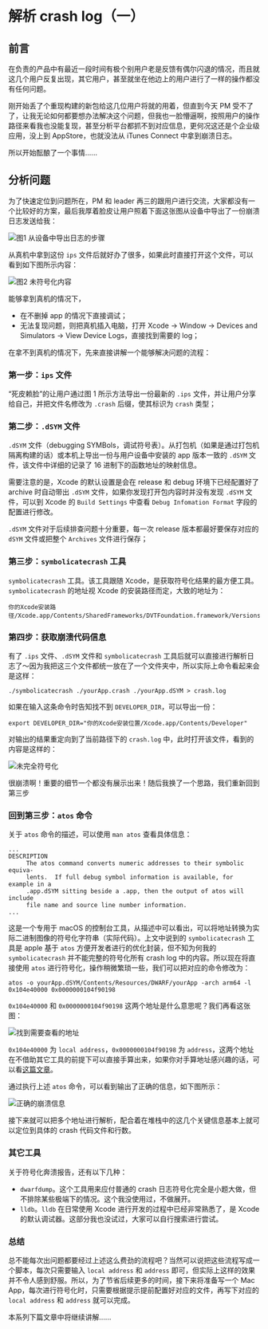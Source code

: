 # 解析 crash log（一）
## 前言
在负责的产品中有最近一段时间有极个别用户老是反馈有偶尔闪退的情况，而且就这几个用户反复出现，其它用户，甚至就坐在他边上的用户进行了一样的操作都没有任何问题。

刚开始丢了个重现构建的新包给这几位用户将就的用着，但直到今天 PM 受不了了，让我无论如何都要想办法解决这个问题，但我也一脸懵逼啊，按照用户的操作路径来看我也没能复现，甚至分析平台都抓不到对应信息，更何况这还是个企业级应用，没上到 AppStore，也就没法从 iTunes Connect 中拿到崩溃日志。

所以开始酝酿了一个事情......

## 分析问题
为了快速定位到问题所在，PM 和 leader 再三的跟用户进行交流，大家都没有一个比较好的方案，最后我厚着脸皮让用户照着下面这张图从设备中导出了一份崩溃日志发送给我：

![图1 从设备中导出日志的步骤](https://i.loli.net/2019/03/14/5c89de148f448.jpg)

从真机中拿到这份 `ips` 文件后就好办了很多，如果此时直接打开这个文件，可以看到如下图所示内容：

![图2 未符号化内容](https://i.loli.net/2019/03/14/5c8a1c56e55d7.png)

能够拿到真机的情况下，
* 在不删掉 app 的情况下直接调试；
* 无法复现问题，则把真机插入电脑，打开 Xcode -> Window -> Devices and Simulators -> View Device Logs，直接找到需要的 log；

在拿不到真机的情况下，先来直接讲解一个能够解决问题的流程：

### 第一步：`ips` 文件
“死皮赖脸”的让用户通过图 1 所示方法导出一份最新的 `.ips` 文件，并让用户分享给自己，并把文件名修改为 `.crash` 后缀，使其标识为 `crash` 类型；

### 第二步：`.dSYM` 文件
`.dSYM` 文件（debugging SYMBols，调试符号表）。从打包机（如果是通过打包机隔离构建的话）或本机上导出一份与用户设备中安装的 app 版本一致的 `.dSYM` 文件，该文件中详细的记录了 16 进制下的函数地址的映射信息。

需要注意的是，Xcode 的默认设置是会在 release 和 debug 环境下已经配置好了 archive 时自动带出 `.dSYM` 文件，如果你发现打开包内容时并没有发现 `.dSYM` 文件，可以到 Xcode 的 `Build Settings` 中查看 `Debug Infomation Format` 字段的配置进行修改。

`.dSYM` 文件对于后续排查问题十分重要，每一次 release 版本都最好要保存对应的 `dSYM` 文件或把整个 `Archives` 文件进行保存；


### 第三步：`symbolicatecrash` 工具
`symbolicatecrash` 工具。该工具跟随 Xcode，是获取符号化结果的最方便工具。`symbolicatecrash` 的地址视 Xcode 的安装路径而定，大致的地址为：

```shell
你的Xcode安装路径/Xcode.app/Contents/SharedFrameworks/DVTFoundation.framework/Versions/A/Resources/symbolicatecrash
```

### 第四步：获取崩溃代码信息
有了 `.ips` 文件、`.dSYM` 文件和 `symbolicatecrash` 工具后就可以直接进行解析日志了～因为我把这三个文件都统一放在了一个文件夹中，所以实际上命令看起来会是这样：

`./symbolicatecrash ./yourApp.crash ./yourApp.dSYM > crash.log`

如果在输入这条命令时告知找不到 `DEVELOPER_DIR`，可以导出一份：

```
export DEVELOPER_DIR="你的Xcode安装位置/Xcode.app/Contents/Developer"
```

对输出的结果重定向到了当前路径下的 `crash.log` 中，此时打开该文件，看到的内容是这样的：

![未完全符号化](https://i.loli.net/2019/03/14/5c8a29e11f031.png)

很崩溃啊！重要的细节一个都没有展示出来！随后我换了一个思路，我们重新回到第三步

### 回到第三步：`atos` 命令
关于 `atos` 命令的描述，可以使用 `man atos` 查看具体信息：

```
...
DESCRIPTION
     The atos command converts numeric addresses to their symbolic equiva-
     lents.  If full debug symbol information is available, for example in a
     .app.dSYM sitting beside a .app, then the output of atos will include
     file name and source line number information.
...
```

这是一个专用于 macOS 的控制台工具，从描述中可以看出，可以将地址转换为实际二进制图像的符号化字符串（实际代码）。上文中说到的 `symbolicatecrash` 工具是 apple 基于 `atos` 方便开发者进行的优化封装，但不知为何我的 `symbolicatecrash` 并不能完整的符号化所有 crash log 中的内容。所以现在将直接使用 `atos` 进行符号化，操作稍微繁琐一些，我们可以把对应的命令修改为：

`atos -o yourApp.dSYM/Contents/Resources/DWARF/yourApp -arch arm64 -l 0x104e40000 0x0000000104f90198`

`0x104e40000` 和 `0x0000000104f90198` 这两个地址是什么意思呢？我们再看这张图：

![找到需要查看的地址](https://i.loli.net/2019/03/15/5c8b04efd072c.jpg)

`0x104e40000` 为 `local address`，`0x0000000104f90198` 为 `address`，这两个地址在不借助其它工具的前提下可以直接手算出来，如果你对手算地址感兴趣的话，可以看[这篇文章](http://foggry.com/blog/2015/07/27/ru-he-shou-dong-jie-xi-crashlog/)。

通过执行上述 `atos` 命令，可以看到输出了正确的信息，如下图所示：

![正确的崩溃信息](https://i.loli.net/2019/03/15/5c8b06cb81359.jpg)

接下来就可以把多个地址进行解析，配合着在堆栈中的这几个关键信息基本上就可以定位到具体的 crash 代码文件和行数。


### 其它工具
关于符号化奔溃报告，还有以下几种：
* `dwarfdump`。这个工具用来应付普通的 crash 日志符号化完全是小题大做，但不排除某些极端下的情况。这个我没使用过，不做展开。
* `lldb`。`lldb` 在日常使用 Xcode 进行开发的过程中已经非常熟悉了，是 Xcode 的默认调试器。这部分我也没试过，大家可以自行搜索进行尝试。



### 总结
总不能每次出问题都要经过上述这么费劲的流程吧？当然可以说把这些流程写成一个脚本，每次只需要输入 `local address` 和 `address` 即可，但实际上这样的效果并不令人感到舒服。所以，为了节省后续更多的时间，接下来将准备写一个 Mac App，每次进行符号化时，只需要根据提示提前配置好对应的文件，再写下对应的 `local address` 和 `address` 就可以完成。

本系列下篇文章中将继续讲解......
